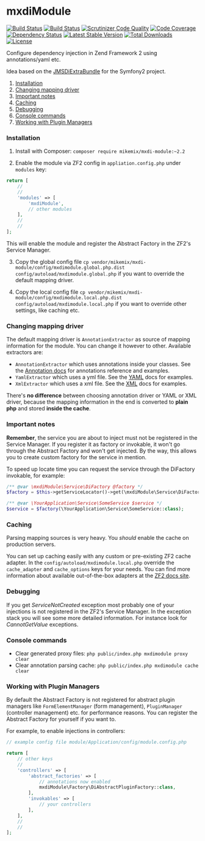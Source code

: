 # mxdiModule
[![Build Status](https://travis-ci.org/mikemix/mxdiModule.svg?branch=master)](https://travis-ci.org/mikemix/mxdiModule) [![Build Status](https://scrutinizer-ci.com/g/mikemix/mxdiModule/badges/build.png?b=master)](https://scrutinizer-ci.com/g/mikemix/mxdiModule/build-status/master) [![Scrutinizer Code Quality](https://scrutinizer-ci.com/g/mikemix/mxdiModule/badges/quality-score.png?b=master)](https://scrutinizer-ci.com/g/mikemix/mxdiModule/?branch=master) [![Code Coverage](https://scrutinizer-ci.com/g/mikemix/mxdiModule/badges/coverage.png?b=master)](https://scrutinizer-ci.com/g/mikemix/mxdiModule/?branch=master) [![Dependency Status](https://www.versioneye.com/user/projects/5582bff8363861001500025b/badge.svg?style=flat)](https://www.versioneye.com/user/projects/5582bff8363861001500025b) [![Latest Stable Version](https://poser.pugx.org/mikemix/mxdi-module/v/stable)](https://packagist.org/packages/mikemix/mxdi-module) [![Total Downloads](https://poser.pugx.org/mikemix/mxdi-module/downloads)](https://packagist.org/packages/mikemix/mxdi-module) [![License](https://poser.pugx.org/mikemix/mxdi-module/license)](https://packagist.org/packages/mikemix/mxdi-module)

Configure dependency injection in Zend Framework 2 using annotations/yaml etc.

Idea based on the [JMSDiExtraBundle](https://github.com/schmittjoh/JMSDiExtraBundle) for the Symfony2 project.


1. [Installation](#installation)
2. [Changing mapping driver](#changing-mapping-driver)
2. [Important notes](#important-notes)
3. [Caching](#caching)
4. [Debugging](#debugging)
5. [Console commands](#console-commands)
6. [Working with Plugin Managers](#working-with-plugin-managers)

### Installation

1. Install with Composer: `composer require mikemix/mxdi-module:~2.2`

2. Enable the module via ZF2 config in `appliation.config.php` under `modules` key:

```php
return [
    //
    //
    'modules' => [
        'mxdiModule',
        // other modules
    ],
    //
    //
];
```

This will enable the module and register the Abstract Factory in the ZF2's Service Manager.

3. Copy the global config file `cp vendor/mikemix/mxdi-module/config/mxdimodule.global.php.dist config/autoload/mxdimodule.global.php` if you want to override the default mapping driver.

4. Copy the local config file `cp vendor/mikemix/mxdi-module/config/mxdimodule.local.php.dist config/autoload/mxdimodule.local.php` if you want to override other settings, like caching etc.

### Changing mapping driver

The default mapping driver is `AnnotationExtractor` as source of mapping information for the module. You can change it however to other. Available extractors are:

* `AnnotationExtractor` which uses annotations inside your classes. See the [Annotation docs](docs/Annotations.md) for annotations reference and examples.
* `YamlExtractor` which uses a yml file. See the [YAML](docs/Yaml.md) docs for examples.
* `XmlExtractor` which uses a xml file. See the [XML](docs/Xml.md) docs for examples.

There's **no difference** between choosing annotation driver or YAML or XML driver, because the mapping information in the end is converted to **plain php** and stored **inside the cache**.

### Important notes

**Remember**, the service you are about to inject must not be registered in the Service Manager.
If you register it as factory or invokable, it won't go through the Abstract Factory and won't get injected. By the way, this allows you to create custom factory for the service in mention.

To speed up locate time you can request the service through the DiFactory invokable, for example:

```php
/** @var \mxdiModule\Service\DiFactory @factory */ 
$factory = $this->getServiceLocator()->get(\mxdiModule\Service\DiFactory::class);

/** @var \YourApplication\Service\SomeService $service */
$service = $factory(\YourApplication\Service\SomeService::class);
```

### Caching

Parsing mapping sources is very heavy. You *should* enable the cache on production servers.

You can set up caching easily with any custom or pre-existing ZF2 cache adapter. In the `config/autoload/mxdimodule.local.php` override the `cache_adapter` and `cache_options` keys for your needs. You can find more information about available out-of-the-box adapters at the [ZF2 docs site](http://framework.zend.com/manual/current/en/modules/zend.cache.storage.adapter.html).

### Debugging

If you get *ServiceNotCreated* exception most probably one of your injections is not registered in the ZF2's Service
 Manager. In the exception stack you will see some more detailed information. For instance look for *CannotGetValue*
 exceptions.

### Console commands

* Clear generated proxy files: `php public/index.php mxdimodule proxy clear`
* Clear annotation parsing cache: `php public/index.php mxdimodule cache clear`

### Working with Plugin Managers

By default the Abstract Factory is not registered for abstract plugin managers like `FormElementManager` (form management),
`PluginManager` (controller management) etc. for performance reasons. You can register the Abstract Factory for yourself if you want to.

For example, to enable injections in controllers:

```php
// example config file module/Application/config/module.config.php

return [
    // other keys
    //
    'controllers' => [
        'abstract_factories' => [
            // annotations now enabled
            mxdiModule\Factory\DiAbstractPluginFactory::class,
        ],
        'invokables' => [
            // your controllers
        ],
    ],
    //
    //
];
